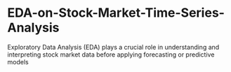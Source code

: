 # EDA-on-Stock-Market-Time-Series-Analysis
Exploratory Data Analysis (EDA) plays a crucial role in understanding and interpreting stock market data before applying forecasting or predictive models
